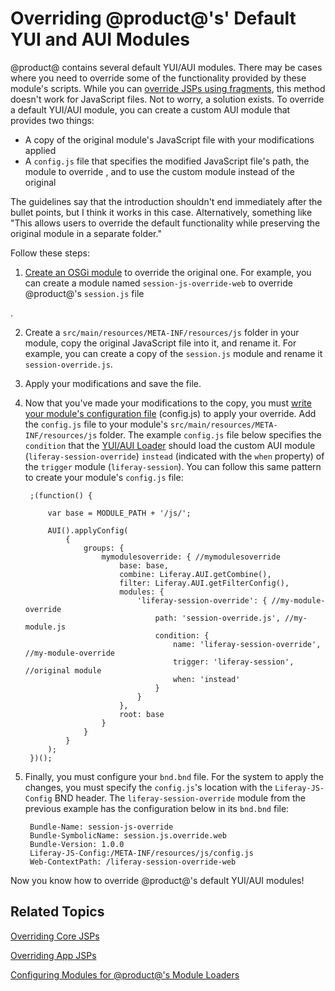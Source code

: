 # Overriding @product@'s' Default YUI and AUI Modules [](id=overriding-liferays-default-yui-and-aui-modules)

@product@ contains several default YUI/AUI modules. There may be cases where you 
need to override some of the functionality provided by these module's scripts. 
While you can [override JSPs using fragments](/develop/tutorials/-/knowledge_base/7-0/overriding-a-modules-jsps), 
this method doesn't work for JavaScript files. Not to worry, a solution exists. 
To override a default YUI/AUI module, you can create a custom AUI module that 
provides two things:

- A copy of the original module's JavaScript file with your modifications 
applied
- A `config.js` file that specifies the modified JavaScript file's path, the
module to override <!--it overrides-->, and to use 
the custom module instead of the original <!--and that (when?) the custom 
module should be used instead of the original-->

The guidelines say that the introduction shouldn't end immediately after the
bullet points, but I think it works in this case. Alternatively, something like 
"This allows users to override the default functionality while preserving the 
original module in a separate folder."

Follow these steps:

1. [Create an OSGi module](/develop/tutorials/-/knowledge_base/7-0/starting-module-development#creating-a-module) 
    to override the original one. For example, you can create a module named 
    `session-js-override-web` to override @product@'s `session.js` file 
<!--module?-->.
     
2. Create a `src/main/resources/META-INF/resources/js` folder in your module, 
    copy the original JavaScript file into it, and rename it. For 
    example, you can create a copy of the `session.js` module and rename it 
    `session-override.js`.

3. Apply your modifications and save the file.

4. Now that you've made your modifications to the copy, you must 
    [write your module's configuration file](/develop/tutorials/-/knowledge_base/7-0/configuring-modules-for-products-loaders#writing-the-configuration-file) 
    (config.js) to apply your override. Add the `config.js` file to your 
    module's `src/main/resources/META-INF/resources/js` folder. The example 
    `config.js` file below specifies the `condition` that the [YUI/AUI Loader](/develop/tutorials/-/knowledge_base/7-0/configuring-modules-for-products-loaders#writing-the-configuration-file) 
    should load the custom AUI module (`liferay-session-override`) `instead` 
    (indicated with the `when` property) of the `trigger` module 
    (`liferay-session`). You can follow this same pattern to create your 
    module's `config.js` file:

        ;(function() {

            var base = MODULE_PATH + '/js/';

            AUI().applyConfig(
                {
                    groups: {
                        mymodulesoverride: { //mymodulesoverride
                            base: base,
                            combine: Liferay.AUI.getCombine(),
                            filter: Liferay.AUI.getFilterConfig(),
                            modules: {
                                'liferay-session-override': { //my-module-override
                                    path: 'session-override.js', //my-module.js
                                    condition: {
                                        name: 'liferay-session-override', //my-module-override
                                        trigger: 'liferay-session', //original module
                                        when: 'instead'
                                    }
                                }
                            },
                            root: base
                        }
                    }
                }
            );
        })();

5. Finally, you must configure your `bnd.bnd` file. For the system to apply the 
    changes, you must specify the `config.js`'s location with the 
    `Liferay-JS-Config` BND header. The `liferay-session-override` module from 
    the previous example has the configuration below in its `bnd.bnd` file:

        Bundle-Name: session-js-override
        Bundle-SymbolicName: session.js.override.web
        Bundle-Version: 1.0.0
        Liferay-JS-Config:/META-INF/resources/js/config.js
        Web-ContextPath: /liferay-session-override-web

Now you know how to override @product@'s default YUI/AUI modules!

## Related Topics [](id=related-topics)

[Overriding Core JSPs](/develop/tutorials/-/knowledge_base/7-0/overriding-core-jsps)

[Overriding App JSPs](/develop/tutorials/-/knowledge_base/7-0/overriding-a-modules-jsps)

[Configuring Modules for @product@'s Module Loaders](/develop/tutorials/-/knowledge_base/7-0/configuring-modules-for-products-loaders)
